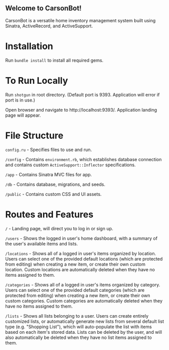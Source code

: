 ## Welcome to CarsonBot!

CarsonBot is a versatile home inventory management system built using Sinatra, ActiveRecord, and ActiveSupport.


# Installation

Run ``bundle install`` to install all required gems.


# To Run Locally

Run ``shotgun`` in root directory. (Default port is 9393. Application will error if port is in use.)

Open browser and navigate to http://localhost:9393/. Application landing page will appear.


# File Structure

``config.ru`` - Specifies files to use and run.

``/config`` - Contains ``environment.rb``, which establishes database connection and contains custom ``ActiveSupport::Inflector`` specifications.

``/app`` - Contains Sinatra MVC files for app.

``/db`` - Contains database, migrations, and seeds.

``/public`` - Contains custom CSS and UI assets.


# Routes and Features

``/`` - Landing page, will direct you to log in or sign up.

``/users`` - Shows the logged in user's home dashboard, with a summary of the user's available items and lists.

``/locations`` - Shows all of a logged in user's items organized by location. Users can select one of the provided default locations (which are protected from editing) when creating a new item, or create their own custom location. Custom locations are automatically deleted when they have no items assigned to them.

``/categories`` - Shows all of a logged in user's items organized by category. Users can select one of the provided default categories (which are protected from editing) when creating a new item, or create their own custom categories. Custom categories are automatically deleted when they have no items assigned to them.

``/lists`` - Shows all lists belonging to a user. Users can create entirely customized lists, or automatically generate new lists from several default list type (e.g. "Shopping List"), which will auto-populate the list with items based on each item's stored data. Lists can be deleted by the user, and will also automatically be deleted when they have no list items assigned to them.
